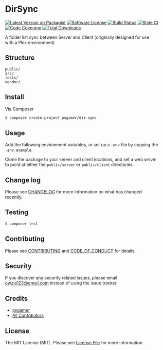 # DirSync

[![Latest Version on Packagist][ico-version]][link-packagist]
[![Software License][ico-license]](LICENSE.md)
[![Build Status][ico-travis]][link-travis]
[![Style CI][ico-styleci]][link-styleci]
[![Code Coverage][ico-code-quality]][link-code-quality]
[![Total Downloads][ico-downloads]][link-downloads]

A folder list sync between Server and Client (originally designed for use with a Plex environment)

## Structure

```
public/
src/
tests/
vendor/
```

## Install

Via Composer

``` bash
$ composer create-project pxgamer/dir-sync
```

## Usage

Add the following environment variables, or set up a `.env` file by copying the `.env.example`.

Clone the package to your server and client locations, and set a web server to point at either the `public/server` or `public/client` directories.

## Change log

Please see [CHANGELOG](CHANGELOG.md) for more information on what has changed recently.

## Testing

``` bash
$ composer test
```

## Contributing

Please see [CONTRIBUTING](CONTRIBUTING.md) and [CODE_OF_CONDUCT](CODE_OF_CONDUCT.md) for details.

## Security

If you discover any security related issues, please email owzie123@gmail.com instead of using the issue tracker.

## Credits

- [pxgamer][link-author]
- [All Contributors][link-contributors]

## License

The MIT License (MIT). Please see [License File](LICENSE.md) for more information.

[ico-version]: https://img.shields.io/packagist/v/pxgamer/dir-sync.svg?style=flat-square
[ico-license]: https://img.shields.io/badge/license-MIT-brightgreen.svg?style=flat-square
[ico-travis]: https://img.shields.io/travis/pxgamer/dir-sync/master.svg?style=flat-square
[ico-styleci]: https://styleci.io/repos/68293954/shield
[ico-code-quality]: https://img.shields.io/codecov/c/github/pxgamer/dir-sync.svg?style=flat-square
[ico-downloads]: https://img.shields.io/packagist/dt/pxgamer/dir-sync.svg?style=flat-square

[link-packagist]: https://packagist.org/packages/pxgamer/dir-sync
[link-travis]: https://travis-ci.org/pxgamer/dir-sync
[link-styleci]: https://styleci.io/repos/68293954
[link-code-quality]: https://codecov.io/gh/pxgamer/dir-sync
[link-downloads]: https://packagist.org/packages/pxgamer/dir-sync
[link-author]: https://github.com/pxgamer
[link-contributors]: ../../contributors
